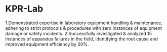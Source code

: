 # KPR-Lab
1.Demonstrated expertise in laboratory equipment handling &amp; maintenance, adhering to strict protocols &amp; procedures with zero instances of equipment damage or safety incidents.
2.Successfully investigated &amp; analyzed 15 instances of apparatus failures in the field, identifying the root cause and improved equipment efficiency by 20%. 
